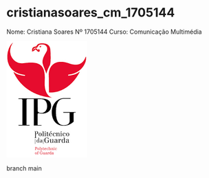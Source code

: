 # cristianasoares_cm_1705144
Nome: Cristiana Soares Nº 1705144
Curso: Comunicação Multimédia

![alt text](./imagens/ipg.png)

branch main

